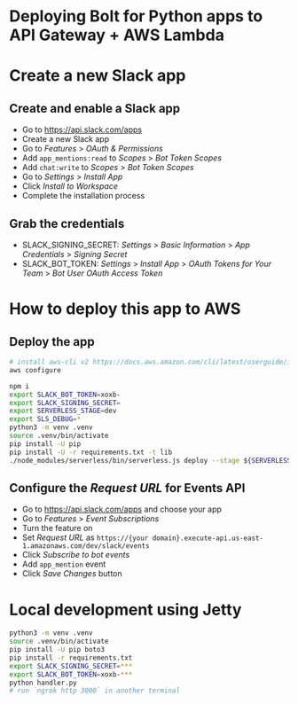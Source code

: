 # Deploying Bolt for Python apps to API Gateway + AWS Lambda

# Create a new Slack app

## Create and enable a Slack app

* Go to https://api.slack.com/apps
* Create a new Slack app
* Go to *Features* > *OAuth & Permissions*
* Add `app_mentions:read` to *Scopes* > *Bot Token Scopes*
* Add `chat:write` to *Scopes* > *Bot Token Scopes*
* Go to *Settings* > *Install App*
* Click *Install to Workspace*
* Complete the installation process

## Grab the credentials

* SLACK_SIGNING_SECRET: *Settings* > *Basic Information* > *App Credentials* > *Signing Secret*
* SLACK_BOT_TOKEN: *Settings* > *Install App* > *OAuth Tokens for Your Team* > *Bot User OAuth Access Token*

# How to deploy this app to AWS

## Deploy the app

```bash
# install aws-cli v2 https://docs.aws.amazon.com/cli/latest/userguide/install-cliv2-mac.html
aws configure

npm i
export SLACK_BOT_TOKEN=xoxb-
export SLACK_SIGNING_SECRET=
export SERVERLESS_STAGE=dev
export SLS_DEBUG=*
python3 -m venv .venv
source .venv/bin/activate
pip install -U pip
pip install -U -r requirements.txt -t lib
./node_modules/serverless/bin/serverless.js deploy --stage ${SERVERLESS_STAGE} --verbose
```

## Configure the *Request URL* for Events API

* Go to https://api.slack.com/apps and choose your app
* Go to *Features* > *Event Subscriptions*
* Turn the feature on
* Set *Request URL* as `https://{your domain}.execute-api.us-east-1.amazonaws.com/dev/slack/events`
* Click *Subscribe to bot events*
* Add `app_mention` event
* Click *Save Changes* button

# Local development using Jetty

```bash
python3 -m venv .venv
source .venv/bin/activate
pip install -U pip boto3
pip install -r requirements.txt
export SLACK_SIGNING_SECRET=***
export SLACK_BOT_TOKEN=xoxb-***
python handler.py
# run `ngrok http 3000` in another terminal
```